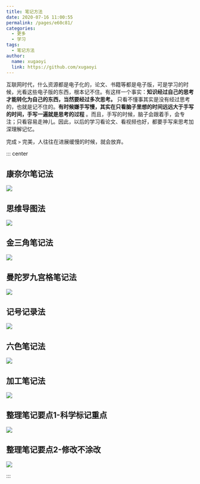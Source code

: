 ```yaml
---
title: 笔记方法
date: 2020-07-16 11:00:55
permalink: /pages/e60c81/
categories: 
  - 更多
  - 学习
tags: 
  - 笔记方法
author: 
  name: xugaoyi
  link: https://github.com/xugaoyi
---
```


互联网时代，什么资源都是电子化的，论文、书籍等都是电子版，可是学习的时候，光看这些电子版的东西，根本记不住。有这样一个事实：**知识经过自己的思考才能转化为自己的东西，当然要经过多次思考。** 只看不懂事其实是没有经过思考的，也就是记不住的。**有时候嫌手写慢，其实在只看脑子里想的时间远远大于手写的时间，手写一遍就是思考的过程** 。而且，手写的时候，脑子会跟着手，会专注；只看容易走神儿。因此，以后的学习看论文、看视频也好，都要手写来思考加深理解记忆。


完成 `>` 完美，人往往在进展缓慢的时候，就会放弃。


::: center

## 康奈尔笔记法
![](https://cdn.jsdelivr.net/gh/xugaoyi/image_store/blog/20200716105752.jpg)

## 思维导图法
![](https://cdn.jsdelivr.net/gh/xugaoyi/image_store/blog/20200716105747.jpg)

## 金三角笔记法
![](https://cdn.jsdelivr.net/gh/xugaoyi/image_store/blog/20200716105753.jpg)

## 曼陀罗九宫格笔记法
![](https://cdn.jsdelivr.net/gh/xugaoyi/image_store/blog/20200716105748.jpg)

## 记号记录法
![](https://cdn.jsdelivr.net/gh/xugaoyi/image_store/blog/20200716105749.jpg)

## 六色笔记法
![](https://cdn.jsdelivr.net/gh/xugaoyi/image_store/blog/20200716105750.jpg)

## 加工笔记法
![](https://cdn.jsdelivr.net/gh/xugaoyi/image_store/blog/20200716105751.jpg)

## 整理笔记要点1-科学标记重点
![](https://cdn.jsdelivr.net/gh/xugaoyi/image_store/blog/20200716105746.jpg)

## 整理笔记要点2-修改不涂改
![](https://cdn.jsdelivr.net/gh/xugaoyi/image_store/blog/20200716105745.jpg)

:::